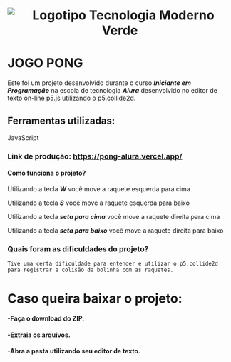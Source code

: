 <h1 align="center">

![Logotipo Tecnologia Moderno Verde](https://user-images.githubusercontent.com/126195861/225995923-8e6b787c-e80e-48de-bf44-beeb11cad4ae.svg)

</h1>

# JOGO PONG 
  Este foi um projeto desenvolvido durante o curso ***Iniciante em Programação*** na escola de tecnologia ***Alura*** desenvolvido no editor de texto on-line p5.js utilizando o p5.collide2d.
  
## Ferramentas utilizadas:
  JavaScript
  
### Link de produção: https://pong-alura.vercel.app/

#### Como funciona o projeto?
  Utilizando a tecla ***W*** você move a raquete esquerda para cima
  
  Utilizando a tecla ***S*** você move a raquete esquerda para baixo
  
  
  Utilizando a tecla ***seta para cima*** você move a raquete direita para cima 
  
  Utilizando a tecla ***seta para baixo*** vocẽ move a raquete direita para baixo

### Quais foram as dificuldades do projeto?
    Tive uma certa dificuldade para entender e utilizar o p5.collide2d para registrar a colisão da bolinha com as raquetes.
    
# Caso queira baixar o projeto:
  #### -Faça o download do ZIP.
  #### -Extraia os arquivos.
  #### -Abra a pasta utilizando seu editor de texto.
